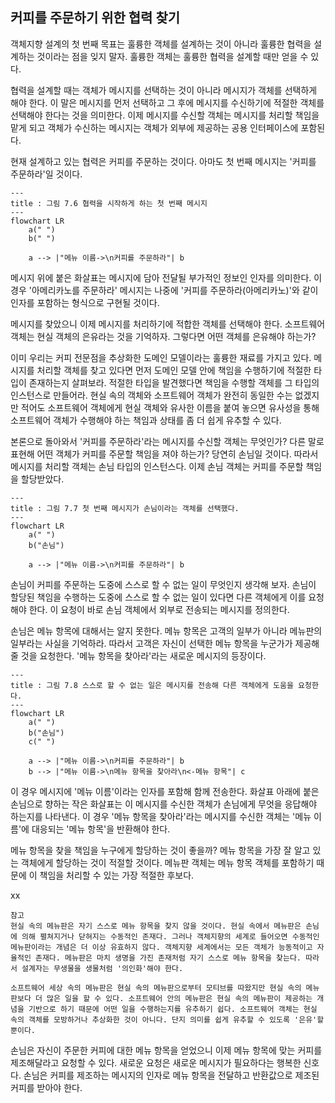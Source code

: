 ## 커피를 주문하기 위한 협력 찾기
객체지향 설계의 첫 번째 목표는 훌륭한 객체를 설계하는 것이 아니라 훌륭한 협력을 설계하는 것이라는 점을 잊지 말자. 훌륭한 객체는 훌륭한 협력을 설계할 때만 얻을 수 있다.

협력을 설계할 때는 객체가 메시지를 선택하는 것이 아니라 메시지가 객체를 선택하게 해야 한다. 이 말은 메시지를 먼저 선택하고 그 후에 메시지를 수신하기에 적절한 객체를 선택해야 한다는 것을 의미한다. 이제 메시지를 수신할 객체는 메시지를 처리할 책임을 맡게 되고 객체가 수신하는 메시지는 객체가 외부에 제공하는 공용 인터페이스에 포함된다. 

현재 설계하고 있는 협력은 커피를 주문하는 것이다. 아마도 첫 번째 메시지는 '커피를 주문하라'일 것이다.

```mermaid
---
title : 그림 7.6 협력을 시작하게 하는 첫 번째 메시지
---
flowchart LR
	a(" ")
	b(" ")

	a --> |"메뉴 이름->\n커피를 주문하라"| b
```

메시지 위에 붙은 화살표는 메시지에 담아 전달될 부가적인 정보인 인자를 의미한다. 이 경우 '아메리카노를 주문하라' 메시지는 나중에 '커피를 주문하라(아메리카노)'와 같이 인자를 포함하는 형식으로 구현될 것이다.

메시지를 찾았으니 이제 메시지를 처리하기에 적합한 객체를 선택해야 한다. 소프트웨어 객체는 현실 객체의 은유라는 것을 기억하자. 그렇다면 어떤 객체를 은유해야 하는가?

이미 우리는 커피 전문점을 추상화한 도메인 모델이라는 훌륭한 재료를 가지고 있다. 메시지를 처리할 객체를 찾고 있다면 먼저 도메인 모델 안에 책임을 수행하기에 적절한 타입이 존재하는지 살펴보라. 적절한 타입을 발견했다면 책임을 수행할 객체를 그 타입의 인스턴스로 만들어라. 현실 속의 객체와 소프트웨어 객체가 완전히 동일한 수는 없겠지만 적어도 소프트웨어 객체에게 현실 객체와 유사한 이름을 붙여 놓으면 유사성을 통해 소프트웨어 객체가 수행해야 하는 책임과 상태를 좀 더 쉽게 유추할 수 있다. 

본론으로 돌아와서 '커피를 주문하라'라는 메시지를 수신할 객체는 무엇인가? 다른 말로 표현해 어떤 객체가 커피를 주문할 책임을 져야 하는가? 당연히 손님일 것이다. 따라서 메시지를 처리할 객체는 손님 타입의 인스턴스다. 이제 손님 객체는 커피를 주문할 책임을 할당받았다.

```mermaid
---
title : 그림 7.7 첫 번째 메시지가 손님이라는 객체를 선택했다.
---
flowchart LR
	a(" ")
	b("손님")

	a --> |"메뉴 이름->\n커피를 주문하라"| b
```

손님이 커피를 주문하는 도중에 스스로 할 수 없는 일이 무엇인지 생각해 보자. 손님이 할당된 책임을 수행하는 도중에 스스로 할 수 없는 일이 있다면 다른 객체에게 이를 요청해야 한다. 이 요청이 바로 손님 객체에서 외부로 전송되는 메시지를 정의한다.

손님은 메뉴 항목에 대해서는 알지 못한다. 메뉴 항목은 고객의 일부가 아니라 메뉴판의 일부라는 사실을 기억하라. 따라서 고객은 자신이 선택한 메뉴 항목을 누군가가 제공해 줄 것을 요청한다. '메뉴 항목을 찾아라'라는 새로운 메시지의 등장이다.

```mermaid
---
title : 그림 7.8 스스로 할 수 없는 일은 메시지를 전송해 다른 객체에게 도움을 요청한다.
---
flowchart LR
	a(" ")
	b("손님")
	c(" ")

	a --> |"메뉴 이름->\n커피를 주문하라"| b
	b --> |"메뉴 이름->\n메뉴 항목을 찾아라\n<-메뉴 항목"| c
```

이 경우 메시지에 '메뉴 이름'이라는 인자를 포함해 함께 전송한다. 화살표 아래에 붙은 손님으로 향하는 작은 화살표는 이 메시지를 수신한 객체가 손님에게 무엇을 응답해야 하는지를 나타낸다. 이 경우 '메뉴 항목을 찾아라'라는 메시지를 수신한 객체는 '메뉴 이름'에 대응되는 '메뉴 항목'을 반환해야 한다.

메뉴 항목을 찾을 책임을 누구에게 할당하는 것이 좋을까? 메뉴 항목을 가장 잘 알고 있는 객체에게 할당하는 것이 적절할 것이다. 메뉴판 객체는 메뉴 항목 객체를 포함하기 때문에 이 책임을 처리할 수 있는 가장 적절한 후보다.

xx

```text
참고
현실 속의 메뉴판은 자기 스스로 메뉴 항목을 찾지 않을 것이다. 현실 속에서 메뉴판은 손님에 의해 펼쳐지거나 닫혀지는 수동적인 존재다. 그러나 객체지향의 세계로 들어오면 수동적인 메뉴판이라는 개념은 더 이상 유효하지 않다. 객체지향 세계에서는 모든 객체가 능동적이고 자율적인 존재다. 메뉴판은 마치 생명을 가진 존재처럼 자기 스스로 메뉴 항목을 찾는다. 따라서 설계자는 무생물을 생물처럼 '의인화'해야 한다.

소프트웨어 세상 속의 메뉴판은 현실 속의 메뉴판으로부터 모티브를 따왔지만 현실 속의 메뉴판보다 더 많은 일을 할 수 있다. 소프트웨어 안의 메뉴판은 현실 속의 메뉴판이 제공하는 개념을 기반으로 하기 때문에 어떤 일을 수행하는지를 유추하기 쉽다. 소프트웨어 객체는 현실 속의 객체를 모방하거나 추상화한 것이 아니다. 단지 의미를 쉽게 유추할 수 있도록 '은유'할 뿐이다.
```

손님은 자신이 주문한 커피에 대한 메뉴 항목을 얻었으니 이제 메뉴 항목에 맞는 커피를 제조해달라고 요청할 수 있다. 새로운 요청은 새로운 메시지가 필요하다는 행복한 신호다. 손님은 커피를 제조하는 메시지의 인자로 메뉴 항목을 전달하고 반환값으로 제조된 커피를 받아야 한다.